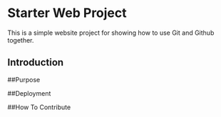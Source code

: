 # Starter Web Project

This is a simple website project for showing how to use Git and Github together.

## Introduction

##Purpose

##Deployment

##How To Contribute
